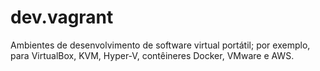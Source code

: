 # dev.vagrant
Ambientes de desenvolvimento de software virtual portátil; por exemplo, para VirtualBox, KVM, Hyper-V, contêineres Docker, VMware e AWS.
